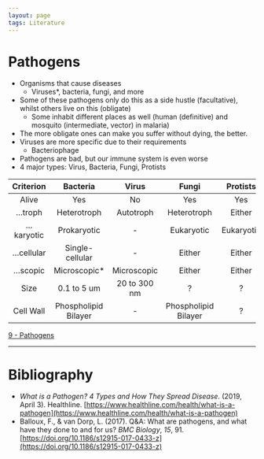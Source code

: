 ```yaml
---
layout: page
tags: Literature 
---
```


# Pathogens

- Organisms that cause diseases
	- Viruses*, bacteria, fungi, and more
- Some of these pathogens only do this as a side hustle (facultative), whilst others live on this (obligate)
	- Some inhabit different places as well (human (definitive) and mosquito (intermediate, vector) in malaria)
- The more obligate ones can make you suffer without dying, the better.
- Viruses are more specific due to their requirements
	- Bacteriophage
- Pathogens are bad, but our immune system is even worse
- 4 major types: Virus, Bacteria, Fungi, Protists

| Criterion | Bacteria | Virus | Fungi | Protists |
| :---: | :---: | :---: | :---: | :---: |
| Alive | Yes | No | Yes | Yes |
| …troph | Heterotroph | Autotroph | Heterotroph | Either |
| …karyotic | Prokaryotic | - | Eukaryotic | Eukaryotic | 
| …cellular | Single-cellular | - | Either | Either | 
| …scopic | Microscopic* | Microscopic | Either | Either |
| Size | 0.1 to 5 um | 20 to 300 nm | ? | ? |
| Cell Wall | Phospholipid Bilayer | - | Phospholipid Bilayer | ? |

[9 - Pathogens](../3%20Permanent%20Notes/9%20-%20Pathogens)

---

# Bibliography

- _What is a Pathogen? 4 Types and How They Spread Disease_. (2019, April 3). Healthline. [https://www.healthline.com/health/what-is-a-pathogen](https://www.healthline.com/health/what-is-a-pathogen)
- Balloux, F., & van Dorp, L. (2017). Q&A: What are pathogens, and what have they done to and for us? _BMC Biology_, _15_, 91. [https://doi.org/10.1186/s12915-017-0433-z](https://doi.org/10.1186/s12915-017-0433-z)